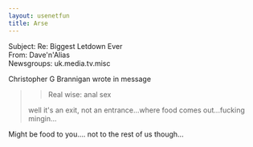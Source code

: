 ```yaml
---   
layout: usenetfun   
title: Arse   
---   
```

   
   
 Subject: Re: Biggest Letdown Ever   
From: Dave'n'Alias   
Newsgroups: uk.media.tv.misc   
   
Christopher G Brannigan wrote in message   
>>   
>> Real wise: anal sex   
>   
> well it's an exit, not an entrance...where food comes out...fucking   
> mingin...   
>   

Might be food to you.... not to the rest of us though...   
   
   
   
